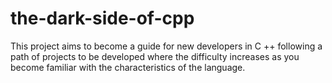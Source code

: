 # the-dark-side-of-cpp
This project aims to become a guide for new developers in C ++ following a path of projects to be developed where the difficulty increases as you become familiar with the characteristics of the language.

